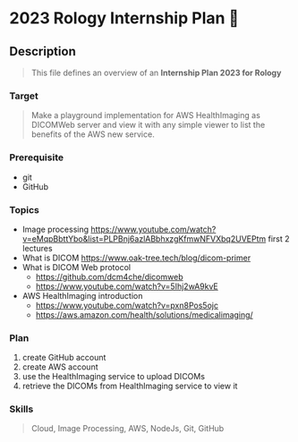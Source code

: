 # 2023 Rology Internship Plan 🚀

## Description
> This file defines an overview of an **Internship Plan 2023 for Rology**


### Target
> Make a playground implementation for AWS HealthImaging as DICOMWeb server and view it with any simple viewer
> to list the benefits of the AWS new service.

### Prerequisite
- git
- GitHub 

### Topics
- Image processing https://www.youtube.com/watch?v=eMqpBbttYbo&list=PLPBnj6azlABbhxzgKfmwNFVXbq2UVEPtm first 2 lectures
- What is DICOM https://www.oak-tree.tech/blog/dicom-primer
- What is DICOM Web protocol
	- https://github.com/dcm4che/dicomweb
	- https://www.youtube.com/watch?v=5Ihj2wA9kvE
- AWS HealthImaging introduction
	- https://www.youtube.com/watch?v=pxn8Pos5ojc
	- https://aws.amazon.com/health/solutions/medicalimaging/

### Plan
1. create GitHub account
2. create AWS account
3. use the HealthImaging service to upload DICOMs
4. retrieve the DICOMs from HealthImaging service to view it

### Skills
> Cloud, Image Processing, AWS, NodeJs, Git, GitHub
